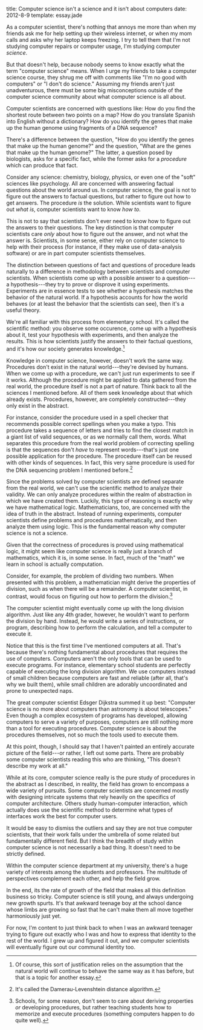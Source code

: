 title: Computer science isn't a science and it isn't about computers
date: 2012-8-9
template: essay.jade

As a computer scientist, there's nothing that annoys me more than when
my friends ask me for help setting up their wireless internet, or when
my mom calls and asks why her laptop keeps freezing. I try to tell
them that I'm not studying computer repairs or computer usage, I'm
studying computer *science*.

But that doesn't help, because nobody seems to know exactly what the
term "computer science" means. When I urge my friends to take a
computer science course, they shrug me off with comments like "I'm no
good with computers" or "I don't do science." Assuming my friends
aren't just unadventurous, there must be some big misconceptions
outside of the computer science community about what computer science
is all about.

Computer scientists are concerned with questions like: How do you find
the shortest route between two points on a map? How do you translate
Spanish into English without a dictionary? How do you identify the
genes that make up the human genome using fragments of a DNA sequence?

There's a difference between the question, "How do you identify the
genes that make up the human genome?" and the question, "What are the
genes that make up the human genome?" The latter, a question posed by
biologists, asks for a specific fact, while the former asks for a
*procedure* which can produce that fact.

Consider any science: chemistry, biology, physics, or even one of the
"soft" sciences like psychology. All are concerned with answering
factual questions about the world around us. In computer science, the
goal is not to figure out the answers to factual questions, but rather
to figure out how to get answers. The procedure *is* the solution.
While scientists want to figure out *what is*, computer scientists
want to know *how to*.

This is not to say that scientists don't ever need to know how to
figure out the answers to their questions. The key distinction is that
computer scientists care *only* about how to figure out the answer,
and not what the answer is. Scientists, in some sense, either rely on
computer science to help with their process (for instance, if they
make use of data-analysis software) or are in part computer scientists
themselves.

The distinction between questions of fact and questions of procedure
leads naturally to a difference in methodology between scientists and
computer scientists. When scientists come up with a possible answer to
a question---a hypothesis---they try to prove or disprove it using
experiments. Experiments are in essence tests to see whether a
hypothesis matches the behavior of the natural world. If a hypothesis
accounts for how the world behaves (or at least the behavior that the
scientists can see), then it's a useful theory.

We're all familiar with this process from elementary school. It's
called the scientific method: you observe some occurence, come up with
a hypothesis about it, test your hypothesis with experiments, and then
analyze the results. This is how scientists justify the answers to
their factual questions, and it's how our society generates
knowledge.[^2] 

[^2]: Of course, this sort of justification relies on the assumption
that the natural world will continue to behave the same way as it has
before, but that is a topic for another essay.

Knowledge in computer science, however, doesn't work the same way.
Procedures don't exist in the natural world---they're devised by
humans. When we come up with a procedure, we can't just run
experiments to see if it works. Although the procedure might be
applied to data gathered from the real world, the procedure itself is
not a part of nature. Think back to all the sciences I mentioned
before. All of them seek knowledge about that which already exists.
Procedures, however, are completely constructed---they only exist in
the abstract.

For instance, consider the procedure used in a spell checker that
recommends possible correct spellings when you make a typo. This
procedure takes a sequence of letters and tries to find the closest
match in a giant list of valid sequences, or as we normally call them,
words. What separates this procedure from the real world problem of
correcting spelling is that the sequences don't *have* to represent
words---that's just one possible application for the procedure. The
procedure itself can be reused with other kinds of sequences. In fact,
this very same procedure is used for the DNA sequencing problem I
mentioned before.[^3]

[^3]: It's called the Damerau-Levenshtein distance algorithm.

Since the problems solved by computer scientists are defined separate
from the real world, we can't use the scientific method to analyze
their validity. We can only analyze procedures within the realm of
abstraction in which we have created them. Luckily, this type of
reasoning is exactly why we have mathematical logic. Mathematicians,
too, are concerned with the idea of truth in the abstract. Instead of
running experiments, computer scientists define problems and
procedures mathematically, and then analyze them using logic. This is
the fundamental reason why computer science is not a science.

Given that the correctness of procedures is proved using mathematical
logic, it might seem like computer science is really just a branch of
mathematics, which it is, in some sense. In fact, much of the "math"
we learn in school is actually computation.

Consider, for example, the problem of dividing two numbers.  When
presented with this problem, a mathematician might derive the
properties of division, such as when there will be a remainder. A
computer scientist, in contrast, would focus on figuring out how to
perform the division.[^4]

[^4]: Schools, for some reason, don't seem to care about deriving
properties *or* developing procedures, but rather teaching students
how to memorize and execute procedures (something computers happen to
do quite well).

The computer scientist might eventually come up with the long division
algorithm. Just like any 4th grader, however, he wouldn't want to
perform the division by hand. Instead, he would write a series of
instructions, or program, describing how to perform the calculation,
and tell a computer to execute it.

Notice that this is the first time I've mentioned computers at all.
That's because there's nothing fundamental about procedures that
requires the use of computers. Computers aren't the only tools that
can be used to execute programs. For instance, elementary school
students are perfectly capable of executing the long division
algorithm. We use computers instead of small children because
computers are fast and reliable (after all, that's why we built them),
while small children are adorably uncoordinated and prone to
unexpected naps.

The great computer scientist Edsger Dijkstra summed it up best:
"Computer science is no more about computers than astronomy is about
telescopes." Even though a complex ecosystem of programs has
developed, allowing computers to serve a variety of purposes,
computers are still nothing more than a tool for executing procedures.
Computer science is about the procedures themselves, not so much the
tools used to execute them.

At this point, though, I should say that I haven't painted an entirely
accurate picture of the field---or rather, I left out some parts.
There are probably some computer scientists reading this who are
thinking, "This doesn't describe my work at all."

While at its core, computer science really is the pure study of
procedures in the abstract as I described, in reality, the field has
grown to encompass a wide variety of pursuits. Some computer
scientists are concerned mostly with designing intricate systems that
rely heavily on the specifics of computer architecture. Others study
human-computer interaction, which actually does use the scientific
method to determine what types of interfaces work the best for
computer users.

It would be easy to dismiss the outliers and say they are not true
computer scientists, that their work falls under the umbrella of some
related but fundamentally different field. But I think the breadth of
study within computer science is not necessarily a bad thing. It
doesn't need to be strictly defined.

Within the computer science department at my university, there's a
huge variety of interests among the students and professors. The
multitude of perspectives complement each other, and help the field
grow.

In the end, its the rate of growth of the field that makes all this
definition business so tricky. Computer science is still young, and
always undergoing new growth spurts. It's that awkward teenage boy at
the school dance whose limbs are growing so fast that he can't make
them all move together harmoniously just yet.

For now, I'm content to just think back to when I was an awkward
teenager trying to figure out exactly who I was and how to express
that identity to the rest of the world. I grew up and figured it out,
and we computer scientists will eventually figure out our communal
identity too.
